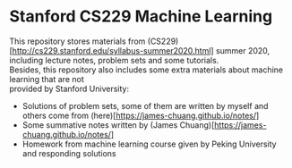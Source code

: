 # Stanford CS229 Machine Learning

This repository stores materials from (CS229)[http://cs229.stanford.edu/syllabus-summer2020.html] summer 2020, including lecture notes, problem sets and some tutorials.  
Besides, this repository also includes some extra materials about machine learning that are not   
provided by Stanford University:
- Solutions of problem sets, some of them are written by myself and others come from (here)[https://james-chuang.github.io/notes/]
- Some summative notes written by (James Chuang)[https://james-chuang.github.io/notes/] 
- Homework from machine learning course given by Peking University and responding solutions